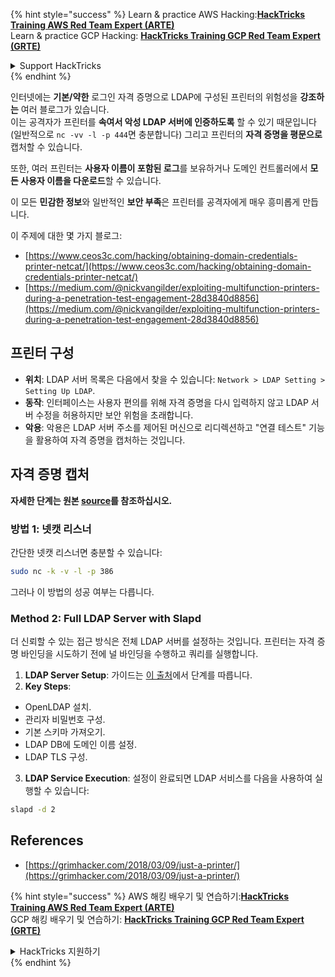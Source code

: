 {% hint style="success" %}
Learn & practice AWS Hacking:<img src="/.gitbook/assets/arte.png" alt="" data-size="line">[**HackTricks Training AWS Red Team Expert (ARTE)**](https://training.hacktricks.xyz/courses/arte)<img src="/.gitbook/assets/arte.png" alt="" data-size="line">\
Learn & practice GCP Hacking: <img src="/.gitbook/assets/grte.png" alt="" data-size="line">[**HackTricks Training GCP Red Team Expert (GRTE)**<img src="/.gitbook/assets/grte.png" alt="" data-size="line">](https://training.hacktricks.xyz/courses/grte)

<details>

<summary>Support HackTricks</summary>

* Check the [**subscription plans**](https://github.com/sponsors/carlospolop)!
* **Join the** 💬 [**Discord group**](https://discord.gg/hRep4RUj7f) or the [**telegram group**](https://t.me/peass) or **follow** us on **Twitter** 🐦 [**@hacktricks\_live**](https://twitter.com/hacktricks\_live)**.**
* **Share hacking tricks by submitting PRs to the** [**HackTricks**](https://github.com/carlospolop/hacktricks) and [**HackTricks Cloud**](https://github.com/carlospolop/hacktricks-cloud) github repos.

</details>
{% endhint %}


인터넷에는 **기본/약한** 로그인 자격 증명으로 LDAP에 구성된 프린터의 위험성을 **강조하는** 여러 블로그가 있습니다.\
이는 공격자가 프린터를 **속여서 악성 LDAP 서버에 인증하도록** 할 수 있기 때문입니다(일반적으로 `nc -vv -l -p 444`면 충분합니다) 그리고 프린터의 **자격 증명을 평문으로** 캡처할 수 있습니다.

또한, 여러 프린터는 **사용자 이름이 포함된 로그**를 보유하거나 도메인 컨트롤러에서 **모든 사용자 이름을 다운로드**할 수 있습니다.

이 모든 **민감한 정보**와 일반적인 **보안 부족**은 프린터를 공격자에게 매우 흥미롭게 만듭니다.

이 주제에 대한 몇 가지 블로그:

* [https://www.ceos3c.com/hacking/obtaining-domain-credentials-printer-netcat/](https://www.ceos3c.com/hacking/obtaining-domain-credentials-printer-netcat/)
* [https://medium.com/@nickvangilder/exploiting-multifunction-printers-during-a-penetration-test-engagement-28d3840d8856](https://medium.com/@nickvangilder/exploiting-multifunction-printers-during-a-penetration-test-engagement-28d3840d8856)

## 프린터 구성
- **위치**: LDAP 서버 목록은 다음에서 찾을 수 있습니다: `Network > LDAP Setting > Setting Up LDAP`.
- **동작**: 인터페이스는 사용자 편의를 위해 자격 증명을 다시 입력하지 않고 LDAP 서버 수정을 허용하지만 보안 위험을 초래합니다.
- **악용**: 악용은 LDAP 서버 주소를 제어된 머신으로 리디렉션하고 "연결 테스트" 기능을 활용하여 자격 증명을 캡처하는 것입니다.

## 자격 증명 캡처

**자세한 단계는 원본 [source](https://grimhacker.com/2018/03/09/just-a-printer/)를 참조하십시오.**

### 방법 1: 넷캣 리스너
간단한 넷캣 리스너면 충분할 수 있습니다:
```bash
sudo nc -k -v -l -p 386
```
그러나 이 방법의 성공 여부는 다릅니다.

### Method 2: Full LDAP Server with Slapd
더 신뢰할 수 있는 접근 방식은 전체 LDAP 서버를 설정하는 것입니다. 프린터는 자격 증명 바인딩을 시도하기 전에 널 바인딩을 수행하고 쿼리를 실행합니다.

1. **LDAP Server Setup**: 가이드는 [이 출처](https://www.server-world.info/en/note?os=Fedora_26&p=openldap)에서 단계를 따릅니다.
2. **Key Steps**:
- OpenLDAP 설치.
- 관리자 비밀번호 구성.
- 기본 스키마 가져오기.
- LDAP DB에 도메인 이름 설정.
- LDAP TLS 구성.
3. **LDAP Service Execution**: 설정이 완료되면 LDAP 서비스를 다음을 사용하여 실행할 수 있습니다:
```bash
slapd -d 2
```
## References
* [https://grimhacker.com/2018/03/09/just-a-printer/](https://grimhacker.com/2018/03/09/just-a-printer/)


{% hint style="success" %}
AWS 해킹 배우기 및 연습하기:<img src="/.gitbook/assets/arte.png" alt="" data-size="line">[**HackTricks Training AWS Red Team Expert (ARTE)**](https://training.hacktricks.xyz/courses/arte)<img src="/.gitbook/assets/arte.png" alt="" data-size="line">\
GCP 해킹 배우기 및 연습하기: <img src="/.gitbook/assets/grte.png" alt="" data-size="line">[**HackTricks Training GCP Red Team Expert (GRTE)**<img src="/.gitbook/assets/grte.png" alt="" data-size="line">](https://training.hacktricks.xyz/courses/grte)

<details>

<summary>HackTricks 지원하기</summary>

* [**구독 계획**](https://github.com/sponsors/carlospolop) 확인하기!
* **💬 [**Discord 그룹**](https://discord.gg/hRep4RUj7f) 또는 [**텔레그램 그룹**](https://t.me/peass)에 참여하거나 **Twitter** 🐦 [**@hacktricks\_live**](https://twitter.com/hacktricks\_live)**를 팔로우하세요.**
* **[**HackTricks**](https://github.com/carlospolop/hacktricks) 및 [**HackTricks Cloud**](https://github.com/carlospolop/hacktricks-cloud) 깃허브 리포지토리에 PR을 제출하여 해킹 팁을 공유하세요.**

</details>
{% endhint %}
